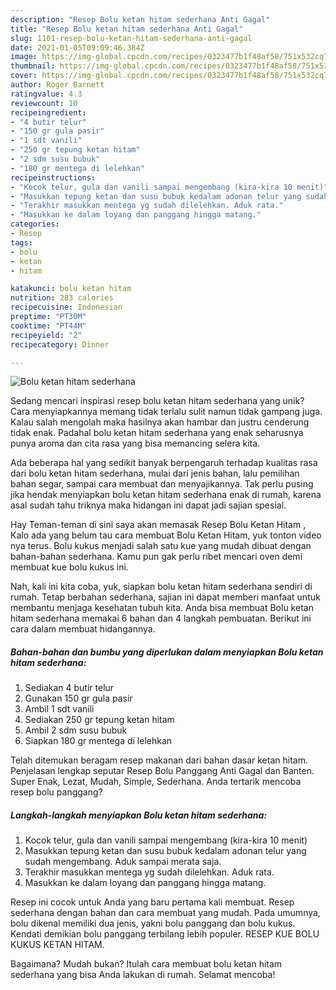 ```yaml
---
description: "Resep Bolu ketan hitam sederhana Anti Gagal"
title: "Resep Bolu ketan hitam sederhana Anti Gagal"
slug: 1101-resep-bolu-ketan-hitam-sederhana-anti-gagal
date: 2021-01-05T09:09:46.384Z
image: https://img-global.cpcdn.com/recipes/0323477b1f48af58/751x532cq70/bolu-ketan-hitam-sederhana-foto-resep-utama.jpg
thumbnail: https://img-global.cpcdn.com/recipes/0323477b1f48af58/751x532cq70/bolu-ketan-hitam-sederhana-foto-resep-utama.jpg
cover: https://img-global.cpcdn.com/recipes/0323477b1f48af58/751x532cq70/bolu-ketan-hitam-sederhana-foto-resep-utama.jpg
author: Roger Barnett
ratingvalue: 4.3
reviewcount: 10
recipeingredient:
- "4 butir telur"
- "150 gr gula pasir"
- "1 sdt vanili"
- "250 gr tepung ketan hitam"
- "2 sdm susu bubuk"
- "180 gr mentega di lelehkan"
recipeinstructions:
- "Kocok telur, gula dan vanili sampai mengembang (kira-kira 10 menit)"
- "Masukkan tepung ketan dan susu bubuk kedalam adonan telur yang sudah mengembang. Aduk sampai merata saja."
- "Terakhir masukkan mentega yg sudah dilelehkan. Aduk rata."
- "Masukkan ke dalam loyang dan panggang hingga matang."
categories:
- Resep
tags:
- bolu
- ketan
- hitam

katakunci: bolu ketan hitam 
nutrition: 283 calories
recipecuisine: Indonesian
preptime: "PT30M"
cooktime: "PT44M"
recipeyield: "2"
recipecategory: Dinner

---
```



![Bolu ketan hitam sederhana](https://img-global.cpcdn.com/recipes/0323477b1f48af58/751x532cq70/bolu-ketan-hitam-sederhana-foto-resep-utama.jpg)

Sedang mencari inspirasi resep bolu ketan hitam sederhana yang unik? Cara menyiapkannya memang tidak terlalu sulit namun tidak gampang juga. Kalau salah mengolah maka hasilnya akan hambar dan justru cenderung tidak enak. Padahal bolu ketan hitam sederhana yang enak seharusnya punya aroma dan cita rasa yang bisa memancing selera kita.

Ada beberapa hal yang sedikit banyak berpengaruh terhadap kualitas rasa dari bolu ketan hitam sederhana, mulai dari jenis bahan, lalu pemilihan bahan segar, sampai cara membuat dan menyajikannya. Tak perlu pusing jika hendak menyiapkan bolu ketan hitam sederhana enak di rumah, karena asal sudah tahu triknya maka hidangan ini dapat jadi sajian spesial.

Hay Teman-teman di sini saya akan memasak Resep Bolu Ketan Hitam , Kalo ada yang belum tau cara membuat Bolu Ketan Hitam, yuk tonton video nya terus. Bolu kukus menjadi salah satu kue yang mudah dibuat dengan bahan-bahan sederhana. Kamu pun gak perlu ribet mencari oven demi membuat kue bolu kukus ini.


Nah, kali ini kita coba, yuk, siapkan bolu ketan hitam sederhana sendiri di rumah. Tetap berbahan sederhana, sajian ini dapat memberi manfaat untuk membantu menjaga kesehatan tubuh kita. Anda bisa membuat Bolu ketan hitam sederhana memakai 6 bahan dan 4 langkah pembuatan. Berikut ini cara dalam membuat hidangannya.

<!--inarticleads1-->

##### Bahan-bahan dan bumbu yang diperlukan dalam menyiapkan Bolu ketan hitam sederhana:

1. Sediakan 4 butir telur
1. Gunakan 150 gr gula pasir
1. Ambil 1 sdt vanili
1. Sediakan 250 gr tepung ketan hitam
1. Ambil 2 sdm susu bubuk
1. Siapkan 180 gr mentega di lelehkan


Telah ditemukan beragam resep makanan dari bahan dasar ketan hitam. Penjelasan lengkap seputar Resep Bolu Panggang Anti Gagal dan Banten. Super Enak, Lezat, Mudah, Simple, Sederhana. Anda tertarik mencoba resep bolu panggang? 

<!--inarticleads2-->

##### Langkah-langkah menyiapkan Bolu ketan hitam sederhana:

1. Kocok telur, gula dan vanili sampai mengembang (kira-kira 10 menit)
1. Masukkan tepung ketan dan susu bubuk kedalam adonan telur yang sudah mengembang. Aduk sampai merata saja.
1. Terakhir masukkan mentega yg sudah dilelehkan. Aduk rata.
1. Masukkan ke dalam loyang dan panggang hingga matang.


Resep ini cocok untuk Anda yang baru pertama kali membuat. Resep sederhana dengan bahan dan cara membuat yang mudah. Pada umumnya, bolu dikenal memiliki dua jenis, yakni bolu panggang dan bolu kukus. Kendati demikian bolu panggang terbilang lebih populer. RESEP KUE BOLU KUKUS KETAN HITAM. 

Bagaimana? Mudah bukan? Itulah cara membuat bolu ketan hitam sederhana yang bisa Anda lakukan di rumah. Selamat mencoba!
